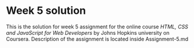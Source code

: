 # Week 5 solution
This is the solution for week 5 assignment for the online course _HTML, CSS and JavaScript for Web Developers_ by Johns Hopkins university on Coursera.
Description of the assignment is located inside Assignment-5.md